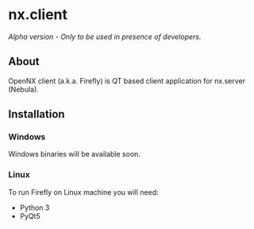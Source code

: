 nx.client
=========
_Alpha version - Only to be used in presence of developers._

## About
OpenNX client (a.k.a. Firefly) is QT based client application for nx.server (Nebula).


## Installation

### Windows
Windows binaries will be available soon.

### Linux
To run Firefly on Linux machine you will need:
 - Python 3
 - PyQt5